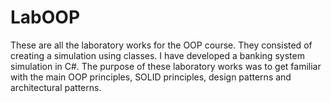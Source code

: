 # LabOOP
These are all the laboratory works for the OOP course. They consisted of creating a simulation using classes. I have developed a banking system simulation in C#. The purpose of these laboratory works was to get familiar with the main OOP principles, SOLID principles, design patterns and architectural patterns.
